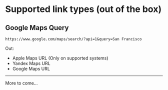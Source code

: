 # Supported link types (out of the box)
## Google Maps Query
`https://www.google.com/maps/search/?api=1&query=San Francisco`

Out:
- Apple Maps URL (Only on supported systems)
- Yandex Maps URL
- Google Maps URL

------
More to come...